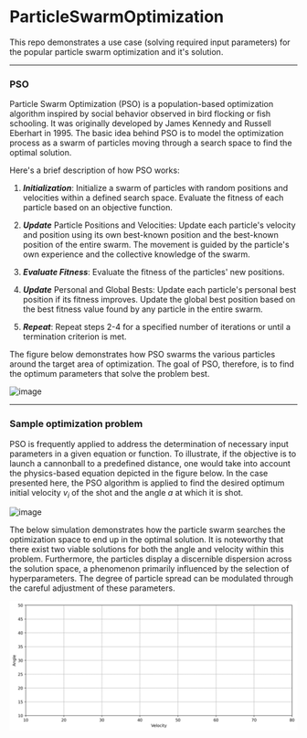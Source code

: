 # ParticleSwarmOptimization
This repo demonstrates a use case (solving required input parameters) for the popular particle swarm optimization and it's solution.

---
### PSO 

Particle Swarm Optimization (PSO) is a population-based optimization algorithm inspired by social behavior observed in bird flocking or 
fish schooling. It was originally developed by James Kennedy and Russell Eberhart in 1995. The basic idea behind PSO is to model the 
optimization process as a swarm of particles moving through a search space to find the optimal solution.

Here's a brief description of how PSO works:

1. ***Initialization***:
    Initialize a swarm of particles with random positions and velocities within a defined search space.
    Evaluate the fitness of each particle based on an objective function.

2. ***Update*** Particle Positions and Velocities:
    Update each particle's velocity and position using its own best-known position and the best-known position of the entire swarm.
    The movement is guided by the particle's own experience and the collective knowledge of the swarm.

3. ***Evaluate Fitness***:
    Evaluate the fitness of the particles' new positions.

4. ***Update*** Personal and Global Bests:
    Update each particle's personal best position if its fitness improves.
    Update the global best position based on the best fitness value found by any particle in the entire swarm.

5. ***Repeat***:
    Repeat steps 2-4 for a specified number of iterations or until a termination criterion is met.

The figure below demonstrates how PSO swarms the various particles around the target area of optimization. The goal of PSO, therefore,
is to find the optimum parameters that solve the problem best.

![image](https://github.com/ABr-hub/Drawings/blob/230cdf6971433212fa16772b73dc75d4fbd238c6/Unbenanntes%20Diagramm.drawio.svg)

---
### Sample optimization problem

PSO is frequently applied to address the determination of necessary input parameters in a given equation or function. 
To illustrate, if the objective is to launch a cannonball to a predefined distance, one would take into account the 
physics-based equation depicted in the figure below.
In the case presented here, the PSO algorithm is applied to find the desired optimum initial velocity $v_i$ of the shot and the 
angle $a$ at which it is shot.

![image](https://github.com/ABr-hub/Drawings/blob/c1f7cb723c4c8e6cdb3e67fe3e025e8e6ba46c24/Unbenanntes%20Diagramm.drawio.svg)

The below simulation demonstrates how the particle swarm searches the optimization space to end up in the optimal solution. 
It is noteworthy that there exist two viable solutions for both the angle and velocity within this problem. Furthermore, 
the particles display a discernible dispersion across the solution space, a phenomenon primarily influenced by the selection 
of hyperparameters. The degree of particle spread can be modulated through the careful adjustment of these parameters.

![](https://github.com/ABr-hub/ParticleSwarmOptimization/blob/a0e40e84aad239bb120d579c1f5b8c142ed1bc2b/ressources/PSO_2Solution.gif)
